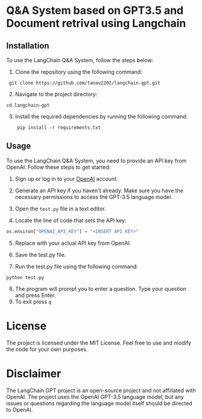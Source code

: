 # Q&A System based on GPT3.5 and Document retrival using Langchain


## Installation

To use the LangChain Q&A System, follow the steps below:

1. Clone the repository using the following command:
```
 git clone https://github.com/tanav2202/langchain-gpt.git
```

2. Navigate to the project directory:

```
cd langchain-gpt
```

3. Install the required dependencies by running the following command:
```
    pip install -r requirements.txt
```

## Usage

To use the LangChain Q&A System, you need to provide an API key from OpenAI. Follow these steps to get started:

1. Sign up or log in to your [OpenAI](https://openai.com/) account.

2. Generate an API key if you haven't already. Make sure you have the necessary permissions to access the GPT-3.5 language model.

3. Open the `test.py` file in a text editor.

4. Locate the line of code that sets the API key:
```python
os.environ["OPENAI_API_KEY"] = "<INSERT API KEY>"
```

5. Replace <INSERT API KEY> with your actual API key from OpenAI.

6. Save the test.py file.

7. Run the test.py file using the following command:
```
python test.py
```
8. The program will prompt you to enter a question. Type your question and press Enter.
9. To exit press ``` q ```

# License
The project is licensed under the MIT License. Feel free to use and modify the code for your own purposes.

# Disclaimer
The LangChain GPT project is an open-source project and not affiliated with OpenAI. The project uses the OpenAI GPT-3.5 language model, but any issues or questions regarding the language model itself should be directed to OpenAI.
